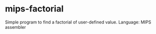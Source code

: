 mips-factorial
==============

Simple program to find a factorial of user-defined value. 
Language: MIPS assembler
